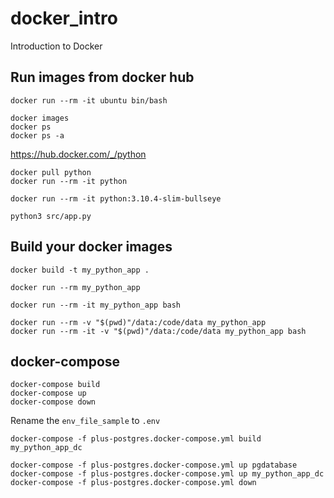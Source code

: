 # docker_intro
Introduction to Docker   

## Run images from docker hub
```shell
docker run --rm -it ubuntu bin/bash   
```

```shell
docker images 
docker ps
docker ps -a
```
https://hub.docker.com/_/python

```shell
docker pull python
docker run --rm -it python
```
```shell
docker run --rm -it python:3.10.4-slim-bullseye
```

```shell
python3 src/app.py 
```
## Build your docker images
```shell
docker build -t my_python_app .
```
```shell
docker run --rm my_python_app
```
```shell
docker run --rm -it my_python_app bash
```
```shell
docker run --rm -v "$(pwd)"/data:/code/data my_python_app
docker run --rm -it -v "$(pwd)"/data:/code/data my_python_app bash
```
## docker-compose
```shell
docker-compose build
docker-compose up
docker-compose down
```
Rename the `env_file_sample` to `.env`
```shell
docker-compose -f plus-postgres.docker-compose.yml build my_python_app_dc

docker-compose -f plus-postgres.docker-compose.yml up pgdatabase
docker-compose -f plus-postgres.docker-compose.yml up my_python_app_dc
docker-compose -f plus-postgres.docker-compose.yml down
```